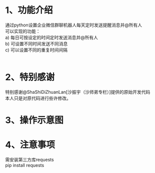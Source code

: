 # 1、功能介绍
通过python设置企业微信群聊机器人每天定时发送提醒消息并@所有人<BR/>
可以实现的功能：<BR/>
a) 每日可按设定的时间定时发送消息并@所有人<BR/>
b) 可设置不同时间发送不同消息<BR/>
c) 可以设置不同的重复时间间隔<BR/>
<BR/>
# 2、特别感谢
特别感谢@ShaShiDiZhuanLan[沙振宇（沙师弟专栏）]提供的原始开发代码<BR/>
本人只是对原代码进行些许修改。
<BR/>
# 3、操作示意图
# 4、注意事项
需安装第三方库requests<BR/>
pip install requests
